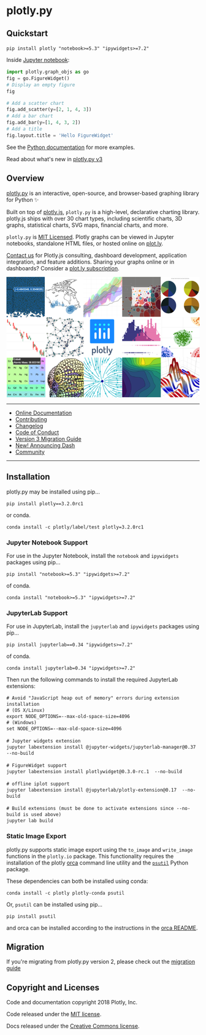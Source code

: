 # plotly.py

## Quickstart

`pip install plotly "notebook>=5.3" "ipywidgets>=7.2"`

Inside [Jupyter notebook](https://jupyter.org/install):
```python
import plotly.graph_objs as go
fig = go.FigureWidget()
# Display an empty figure
fig
```
```python
# Add a scatter chart
fig.add_scatter(y=[2, 1, 4, 3])
# Add a bar chart
fig.add_bar(y=[1, 4, 3, 2])
# Add a title
fig.layout.title = 'Hello FigureWidget'
```

See the [Python documentation](https://plot.ly/python/) for more examples.

Read about what's new in [plotly.py v3](https://medium.com/@plotlygraphs/introducing-plotly-py-3-0-0-7bb1333f69c6)

## Overview
[plotly.py](https://plot.ly/d3-js-for-python-and-pandas-charts/) is an interactive, open-source, and browser-based graphing library for Python :sparkles:

Built on top of [plotly.js](https://github.com/plotly/plotly.js), `plotly.py` is a high-level, declarative charting library. plotly.js ships with over 30 chart types, including scientific charts, 3D graphs, statistical charts, SVG maps, financial charts, and more.

`plotly.py` is [MIT Licensed](LICENSE.txt). Plotly graphs can be viewed in Jupyter notebooks, standalone HTML files, or hosted online on [plot.ly](https://plot.ly).

[Contact us](https://plot.ly/products/consulting-and-oem/) for Plotly.js consulting, dashboard development, application integration, and feature additions. Sharing your graphs online or in dashboards? Consider a [plot.ly subscription](https://plot.ly/products/cloud).

<p align="center">
    <a href="https://plot.ly/python" target="_blank">
    <img src="https://raw.githubusercontent.com/cldougl/plot_images/add_r_img/plotly_2017.png">
</a></p>

***

- [Online Documentation](https://plot.ly/python)
- [Contributing](contributing.md)
- [Changelog](CHANGELOG.md)
- [Code of Conduct](CODE_OF_CONDUCT.md)
- [Version 3 Migration Guide](migration-guide.md)
- [New! Announcing Dash](https://medium.com/@plotlygraphs/introducing-dash-5ecf7191b503)
- [Community](https://community.plot.ly/c/api/python)

***

## Installation

plotly.py may be installed using pip...
```
pip install plotly==3.2.0rc1
```

or conda.
```
conda install -c plotly/label/test plotly=3.2.0rc1
```

### Jupyter Notebook Support
For use in the Jupyter Notebook, install the `notebook` and `ipywidgets`
packages using pip...

```
pip install "notebook>=5.3" "ipywidgets>=7.2"
```

of conda.

```
conda install "notebook>=5.3" "ipywidgets>=7.2"
```

### JupyterLab Support
For use in JupyterLab, install the `jupyterlab` and `ipywidgets`
packages using pip... 

```
pip install jupyterlab==0.34 "ipywidgets>=7.2"
```

of conda.

```
conda install jupyterlab=0.34 "ipywidgets>=7.2"
```

Then run the following commands to install the required JupyterLab extensions:
```
# Avoid "JavaScript heap out of memory" errors during extension installation
# (OS X/Linux)
export NODE_OPTIONS=--max-old-space-size=4096
# (Windows)
set NODE_OPTIONS=--max-old-space-size=4096

# Jupyter widgets extension
jupyter labextension install @jupyter-widgets/jupyterlab-manager@0.37 --no-build

# FigureWidget support
jupyter labextension install plotlywidget@0.3.0-rc.1  --no-build

# offline iplot support
jupyter labextension install @jupyterlab/plotly-extension@0.17  --no-build

# Build extensions (must be done to activate extensions since --no-build is used above)
jupyter lab build
```

### Static Image Export
plotly.py supports static image export using the `to_image` and `write_image`
functions in the `plotly.io` package. This functionality requires the
installation of the plotly [orca](TODO) command line utility and the
[`psutil`](TODO) Python package.

These dependencies can both be installed using conda:
```
conda install -c plotly plotly-conda psutil
```

Or, `psutil` can be installed using pip...
```
pip install psutil
```

and orca can be installed according to the instructions in the [orca README](TODO).

## Migration
If you're migrating from plotly.py version 2, please check out the [migration guide](migration-guide.md)

## Copyright and Licenses
Code and documentation copyright 2018 Plotly, Inc.

Code released under the [MIT license](LICENSE.txt).

Docs released under the [Creative Commons license](https://github.com/plotly/documentation/blob/source/LICENSE).
